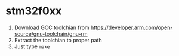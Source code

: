 # stm32f0xx
1. Download GCC toolchian from https://developer.arm.com/open-source/gnu-toolchain/gnu-rm
2. Extract the toolchian to proper path
3. Just type `make`
